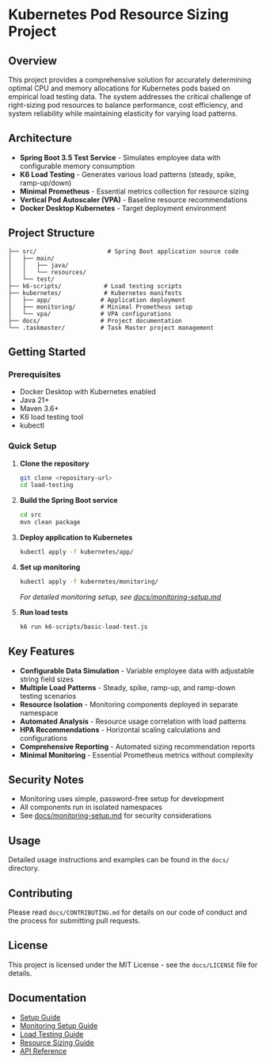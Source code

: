 # Kubernetes Pod Resource Sizing Project

## Overview
This project provides a comprehensive solution for accurately determining optimal CPU and memory allocations for Kubernetes pods based on empirical load testing data. The system addresses the critical challenge of right-sizing pod resources to balance performance, cost efficiency, and system reliability while maintaining elasticity for varying load patterns.

## Architecture
- **Spring Boot 3.5 Test Service** - Simulates employee data with configurable memory consumption
- **K6 Load Testing** - Generates various load patterns (steady, spike, ramp-up/down)
- **Minimal Prometheus** - Essential metrics collection for resource sizing
- **Vertical Pod Autoscaler (VPA)** - Baseline resource recommendations
- **Docker Desktop Kubernetes** - Target deployment environment

## Project Structure
```
├── src/                    # Spring Boot application source code
│   ├── main/
│   │   ├── java/
│   │   └── resources/
│   └── test/
├── k6-scripts/            # Load testing scripts
├── kubernetes/            # Kubernetes manifests
│   ├── app/              # Application deployment
│   ├── monitoring/       # Minimal Prometheus setup
│   └── vpa/              # VPA configurations
├── docs/                 # Project documentation
└── .taskmaster/          # Task Master project management
```

## Getting Started

### Prerequisites
- Docker Desktop with Kubernetes enabled
- Java 21+
- Maven 3.6+
- K6 load testing tool
- kubectl

### Quick Setup
1. **Clone the repository**
   ```bash
   git clone <repository-url>
   cd load-testing
   ```

2. **Build the Spring Boot service**
   ```bash
   cd src
   mvn clean package
   ```

3. **Deploy application to Kubernetes**
   ```bash
   kubectl apply -f kubernetes/app/
   ```

4. **Set up monitoring**
   ```bash
   kubectl apply -f kubernetes/monitoring/
   ```
   *For detailed monitoring setup, see [docs/monitoring-setup.md](docs/monitoring-setup.md)*

5. **Run load tests**
   ```bash
   k6 run k6-scripts/basic-load-test.js
   ```

## Key Features
- **Configurable Data Simulation** - Variable employee data with adjustable string field sizes
- **Multiple Load Patterns** - Steady, spike, ramp-up, and ramp-down testing scenarios
- **Resource Isolation** - Monitoring components deployed in separate namespace
- **Automated Analysis** - Resource usage correlation with load patterns
- **HPA Recommendations** - Horizontal scaling calculations and configurations
- **Comprehensive Reporting** - Automated sizing recommendation reports
- **Minimal Monitoring** - Essential Prometheus metrics without complexity

## Security Notes
- Monitoring uses simple, password-free setup for development
- All components run in isolated namespaces
- See [docs/monitoring-setup.md](docs/monitoring-setup.md) for security considerations

## Usage
Detailed usage instructions and examples can be found in the `docs/` directory.

## Contributing
Please read `docs/CONTRIBUTING.md` for details on our code of conduct and the process for submitting pull requests.

## License
This project is licensed under the MIT License - see the `docs/LICENSE` file for details.

## Documentation
- [Setup Guide](docs/setup.md)
- [Monitoring Setup Guide](docs/monitoring-setup.md)
- [Load Testing Guide](docs/load-testing.md)
- [Resource Sizing Guide](docs/resource-sizing.md)
- [API Reference](docs/api-reference.md)
